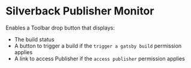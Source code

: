 # Silverback Publisher Monitor

Enables a Toolbar drop button that displays:

- The build status
- A button to trigger a build if the `trigger a gatsby build` permission applies
- A link to access Publisher if the `access publisher` permission applies
